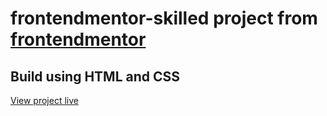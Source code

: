 # frontendmentor-skilled project from [frontendmentor](https://www.frontendmentor.io/challenges/skilled-elearning-landing-page-S1ObDrZ8q)
## Build using HTML and CSS
[View project live](https://herico.github.io/frontendmentor-skilled)
